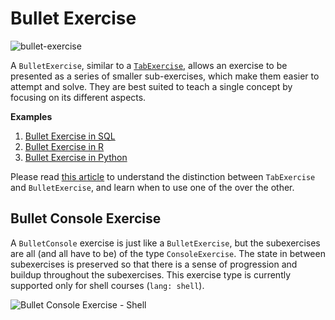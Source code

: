 # Bullet Exercise

![bullet-exercise](/images/BulletExercise.png)

A `BulletExercise`, similar to a [`TabExercise`](tab-exercise.md), allows an exercise to be presented as a series of smaller sub-exercises, which make them easier to attempt and solve. They are best suited to teach a single concept by focusing on its different aspects.

__Examples__

1. [Bullet Exercise in SQL](examples/md/sql/BulletExercise.md)
2. [Bullet Exercise in R](examples/md/r/BulletExercise.md)
3. [Bullet Exercise in Python](examples/md/python/BulletExercise.md)

Please read [this article](../guides/tab-vs-bullet-exercises.html) to understand the distinction between `TabExercise` and `BulletExercise`, and learn when to use one of the over the other.

## Bullet Console Exercise

A `BulletConsole` exercise is just like a `BulletExercise`, but the subexercises are all (and all have to be) of the type `ConsoleExercise`. The state in between subexercises is preserved so that there is a sense of progression and buildup throughout the subexercises. This exercise type is currently supported only for shell courses (`lang: shell`).

![Bullet Console Exercise - Shell](/images/BulletConsoleExerciseShell.png)